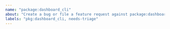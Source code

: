 ```yaml
---
name: "package:dashboard_cli"
about: "Create a bug or file a feature request against package:dashboard_cli."
labels: "pkg:dashboard_cli, needs-triage"
---
```

